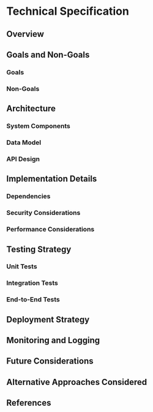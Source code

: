 # Technical Specification

<!-- AGENT_PLACEHOLDER: Add project title -->

## Overview

<!-- AGENT_PLACEHOLDER: Provide a high-level description of the component/feature being specified -->

## Goals and Non-Goals

### Goals

<!-- AGENT_PLACEHOLDER: List specific goals this component/feature aims to achieve -->

### Non-Goals

<!-- AGENT_PLACEHOLDER: List what is explicitly out of scope for this specification -->

## Architecture

<!-- AGENT_PLACEHOLDER: Describe the architecture of this component/feature -->

### System Components

<!-- AGENT_PLACEHOLDER: List and describe the major components of the system -->

### Data Model

<!-- AGENT_PLACEHOLDER: Describe the data model, entities, and their relationships -->

### API Design

<!-- AGENT_PLACEHOLDER: Document the APIs, including endpoints, request/response formats -->

## Implementation Details

<!-- AGENT_PLACEHOLDER: Provide detailed implementation guidelines -->

### Dependencies

<!-- AGENT_PLACEHOLDER: List external and internal dependencies -->

### Security Considerations

<!-- AGENT_PLACEHOLDER: Describe security implications and measures -->

### Performance Considerations

<!-- AGENT_PLACEHOLDER: Describe performance implications and optimizations -->

## Testing Strategy

<!-- AGENT_PLACEHOLDER: Outline the testing approach -->

### Unit Tests

<!-- AGENT_PLACEHOLDER: Describe unit testing strategy -->

### Integration Tests

<!-- AGENT_PLACEHOLDER: Describe integration testing strategy -->

### End-to-End Tests

<!-- AGENT_PLACEHOLDER: Describe end-to-end testing strategy -->

## Deployment Strategy

<!-- AGENT_PLACEHOLDER: Describe how this will be deployed -->

## Monitoring and Logging

<!-- AGENT_PLACEHOLDER: Describe monitoring and logging approach -->

## Future Considerations

<!-- AGENT_PLACEHOLDER: Outline potential future enhancements -->

## Alternative Approaches Considered

<!-- AGENT_PLACEHOLDER: Describe alternative approaches that were considered and why they were rejected -->

## References

<!-- AGENT_PLACEHOLDER: Include any relevant references or links -->